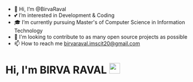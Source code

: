 - 👋 Hi, I’m @BirvaRaval
- 💕 I’m interested in Development & Coding
- 🎓 I’m currently pursuing Master's of Computer Science in Information Technology
- 🎯 I'm looking to contribute to as many open source projects as possible
- 📫 How to reach me birvaraval.imscit20@gmail.com

# Hi, I'm BIRVA RAVAL <img src="https://github.com/TheDudeThatCode/TheDudeThatCode/blob/master/Assets/Hi.gif" width="29px">
